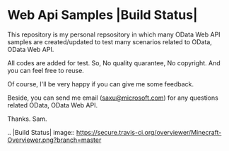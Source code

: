 # Web Api Samples  |Build Status|

This repository is my personal repsository in which many OData Web API samples are created/updated to test many scenarios related to OData, OData Web API. 

All codes are added for test. So, No quality quarantee, No copyright. And you can feel free to reuse. 

Of course, I'll be very happy if you can give me some feedback. 

Beside, you can send me email (saxu@microsoft.com) for any questions related OData, OData Web API. 

Thanks.
Sam. 


.. |Build Status| image:: https://secure.travis-ci.org/overviewer/Minecraft-Overviewer.png?branch=master
